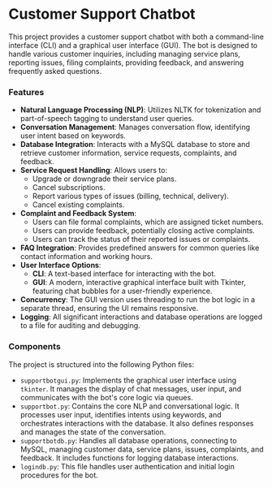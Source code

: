 # Customer Support Chatbot

This project provides a customer support chatbot with both a command-line interface (CLI) and a graphical user interface (GUI). The bot is designed to handle various customer inquiries, including managing service plans, reporting issues, filing complaints, providing feedback, and answering frequently asked questions.

### Features

* **Natural Language Processing (NLP)**: Utilizes NLTK for tokenization and part-of-speech tagging to understand user queries.
* **Conversation Management**: Manages conversation flow, identifying user intent based on keywords.
* **Database Integration**: Interacts with a MySQL database to store and retrieve customer information, service requests, complaints, and feedback.
* **Service Request Handling**: Allows users to:
    * Upgrade or downgrade their service plans.
    * Cancel subscriptions.
    * Report various types of issues (billing, technical, delivery).
    * Cancel existing complaints.
* **Complaint and Feedback System**:
    * Users can file formal complaints, which are assigned ticket numbers.
    * Users can provide feedback, potentially closing active complaints.
    * Users can track the status of their reported issues or complaints.
* **FAQ Integration**: Provides predefined answers for common queries like contact information and working hours.
* **User Interface Options**:
    * **CLI**: A text-based interface for interacting with the bot.
    * **GUI**: A modern, interactive graphical interface built with Tkinter, featuring chat bubbles for a user-friendly experience.
* **Concurrency**: The GUI version uses threading to run the bot logic in a separate thread, ensuring the UI remains responsive.
* **Logging**: All significant interactions and database operations are logged to a file for auditing and debugging.

### Components

The project is structured into the following Python files:

* `supportbotgui.py`: Implements the graphical user interface using `tkinter`. It manages the display of chat messages, user input, and communicates with the bot's core logic via queues.
* `supportbot.py`: Contains the core NLP and conversational logic. It processes user input, identifies intents using keywords, and orchestrates interactions with the database. It also defines responses and manages the state of the conversation.
* `supportbotdb.py`: Handles all database operations, connecting to MySQL, managing customer data, service plans, issues, complaints, and feedback. It includes functions for logging database interactions.
* `logindb.py`:  This file handles user authentication and initial login procedures for the bot.
